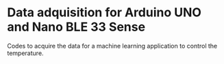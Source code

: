 # Data adquisition for Arduino UNO and Nano BLE 33 Sense


Codes to acquire the data for a machine learning application to control the temperature.
